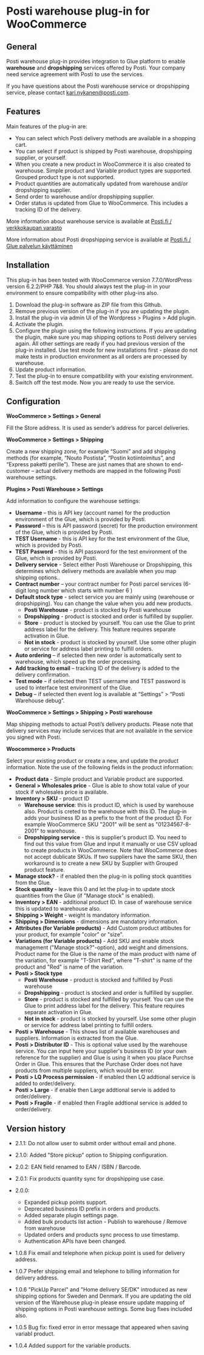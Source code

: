 # Posti warehouse plug-in for WooCommerce

## General 

Posti warehouse plug-in provides integration to Glue platform to enable **warehouse** and **dropshipping** services offered by Posti. Your company need service agreement with Posti to use the services. 

If you have questions about the Posti warehouse service or dropshipping service, please contact kari.nykanen@posti.com. 

## Features

Main features of the plug-in are:

- You can select which Posti delivery methods are available in a shopping cart.
- You can select if product is shipped by Posti warehouse, dropshipping supplier, or yourself.
- When you create a new product in WooCommerce it is also created to warehouse. Simple product and Variable product types are supported. Grouped product type is not supported.
- Product quantities are automatically updated from warehouse and/or dropshipping supplier.
- Send order to warehouse and/or dropshipping supplier. 
- Order status is updated from Glue to WooCommerce. This includes a tracking ID of the delivery. 

More information about warehouse service is available at [Posti.fi / verkkokaupan varasto](https://www.posti.fi/fi/yrityksille/paketit-ja-logistiikka/verkkokaupoille/verkkokaupan-varasto) 

More information about Posti dropshipping service is available at [Posti.fi / Glue palvelun käyttäminen ](https://www.posti.fi/fi/asiakastuki/yrityksen-tiedot/yritysasiakkaan-asiointikanavat/glue-palvelun-kayttaminen) 

## Installation

This plug-in has been tested with WooCommerce version 7.7.0/WordPress version 6.2.2/PHP 7&8. You should always test the plug-in in your environment to ensure compatibility with other plug-ins also.

1. Download the plug-in software as ZIP file from this Github.
1. Remove previous version of the plug-in if you are updating the plugin.
1. Install the plug-in via admin UI of the Wordpress > Plugins > Add plugin.
1. Activate the plugin.
1. Configure the plugin using the following instructions. If you are updating the plugin, make sure you map shipping options to Posti delivery servies again. All other settings are ready if you had previous version of the plug-in installed. Use test mode for new installations first - please do not make tests in production environment as all orders are processed by warehouse.
1. Update product information. 
1. Test the plug-in to ensure compatibility with your existing environment.
1. Switch off the test mode. Now you are ready to use the service.

## Configuration

**WooCommerce > Settings > General**

Fill the Store address. It is used as sender’s address for parcel deliveries.

**WooCommerce > Settings > Shipping**

Create a new shipping zone, for example “Suomi” and add shipping methods (for example, “Nouto Postista”, “Postin kotiintoimitus”, and “Express paketti perille”). These are just names that are shown to end-customer – actual delivery methods are mapped in the following Posti warehouse settings. 

**Plugins > Posti Warehouse > Settings**

Add information to configure the warehouse settings:

- **Username** – this is API key (account name) for the production environment of the Glue, which is provided by Posti. 
- **Password** – this is API password (secret) for the production environment of the Glue, which is provided by Posti.
- **TEST Username** -  this is API key for the test environment of the Glue, which is provided by Posti. 
- **TEST Pasword**  – this is API password for the test environment of the Glue, which is provided by Posti.
- **Delivery service** - Select either Posti Warehouse or Dropshipping, this determines which delivery methods are available when you map shipping options..
- **Contract number** – your contract number for Posti parcel services (6-digit long number which starts with number 6 )
- **Default stock type** - select service you are mainly using (warehouse or dropshipping). You can change the value when you add new products.
  - **Posti Warehouse** - product is stocked by Posti warehouse
  - **Dropshipping** - product is stocked and order is fulfilled by supplier. 
  - **Store** - product is stocked by yourself. You can use the Glue to print address label for the delivery. This feature requires separate activation in Glue. 
  - **Not in stock** - product is stocked by yourself. Use some other plugin or service for address label printing to fulfill orders. 
- **Auto ordering** – if selected then new order is automatically sent to warehouse, which speed up the order processing. 
- **Add tracking to email** – tracking ID of the delivery is added to the delivery confirmation.
- **Test mode** – if selected then TEST username and TEST password is used to interface test environment of the Glue.
- **Debug** – if selected then event log is available at “Settings” > “Posti Warehouse debug”. 

**WooCommerce > Settings > Shipping > Posti warehouse**

Map shipping methods to actual Posti’s delivery products. Please note that delivery services may include services that are not available in the service you signed with Posti.

**Woocommerce > Products**

Select your existing product or create a new, and update the product information. Note the use of the following fields in the product information:
- **Product data** - Simple product and Variable product are supported.
- **General > Wholesales price** - Glue is able to show total value of your stock if wholesales price is available.
- **Inventory > SKU** - product ID
  - **Warehouse service**: this is product ID, which is used by warehouse also. Product is creted to the warehouse with this ID. The plug-in adds your business ID as a prefix to the front of the product ID. For example WooCommerce SKU "2001" will be sent as "01234567-8-2001" to warehouse.
  - **Dropshipping service** - this is supplier's product ID. You need to find out this value from Glue and input it manually or use CSV upload to create products in WooCommerce. Note that WooCommerce does not accept dublicate SKUs. If two suppliers have the same SKU, then workaround is to create a new SKU by Supplier with Grouped product feature.
- **Manage stock?** - if enabled then the plug-in is polling stock quantities from the Glue.
- **Stock quantity** - leave this 0 and let the plug-in to update stock quantities from the Glue (if "Manage stock" is enabled).
- **Inventory > EAN** - additional product ID. In case of warehouse service this is updated to warehouse also.
- **Shipping > Weight** - weight is mandatory information.
- **Shipping > Dimensions** - dimensions are mandatory information.
- **Attributes (for Variable products)** - Add Custom product attibutes for your product, for example "color" or "size".
- **Variations (for Variable products)** - Add SKU and enable stock management ("Manage stock?"-option), add weight and dimensions. Product name for the Glue is the name of the main product with name of the variation, for example "T-Shirt Red", where "T-shirt" is name of the product and "Red" is name of the variation.
- **Posti > Stock type**
  - **Posti Warehouse** - product is stocked and fulfilled by Posti warehouse
  - **Dropshipping** - product is stocked and order is fulfilled by supplier. 
  - **Store** - product is stocked and fulfilled by yourself. You can use the Glue to print address label for the delivery. This feature requires separate activation in Glue. 
  - **Not in stock** - product is stocked by yourself. Use some other plugin or service for address label printing to fulfill orders. 
- **Posti > Warehouse** - This shows list of available warehouses and suppliers. Information is extracted from the Glue.
- **Posti > Distributor ID** - This is optional value used by the warehouse service. You can input here your supplier's business ID (or your own reference for the supplier) and Glue is using it when you place Purchse Order in Glue. This ensures that the Purchase Order does not have products from multiple suppliers, which would be error.  
- **Posti > LQ Process permission** - if enabled then LQ addtional service is added to order/delivery.
- **Posti > Large** - if enable then Large addtional servie is added to order/delivery.
- **Posti > Fragile** - if enabled then Fragile addtional service is added to order/delivery. 

## Version history
- 2.1.1: Do not allow user to submit order without email and phone.
- 2.1.0: Added "Store pickup" option to Shipping configuration.
- 2.0.2: EAN field renamed to EAN / ISBN / Barcode.
- 2.0.1: Fix products quantity sync for dropshipping use case.
- 2.0.0:
    - Expanded pickup points support.
    - Deprecated business ID prefix in orders and products.
    - Added separate plugin settings page.
    - Added bulk products list action - Publish to warehouse / Remove from warehouse
    - Updated orders and products sync process to use timestamp.
    - Authentication APIs have been changed.

- 1.0.8 Fix email and telephone when pickup point is used for delivery address.
- 1.0.7 Prefer shipping email and telephone to billing information for delivery address.
- 1.0.6 "PickUp Parcel" and "Home delivery SE/DK" introduced as new shipping options for Sweden and Denmark. If you are updating the old version of the Warehouse plug-in please ensure update mapping of shipping options in Posti warehouse settings. Some bug fixes included also.
- 1.0.5 Bug fix: fixed error in error message that appeared when saving variabl product.
- 1.0.4 Added support for the variable products.